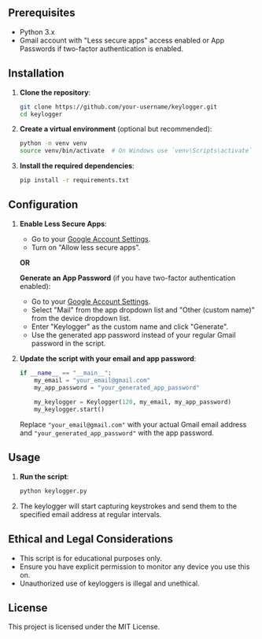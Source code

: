 

## Prerequisites

- Python 3.x
- Gmail account with "Less secure apps" access enabled or App Passwords if two-factor authentication is enabled.

## Installation

1. **Clone the repository**:

    ```bash
    git clone https://github.com/your-username/keylogger.git
    cd keylogger
    ```

2. **Create a virtual environment** (optional but recommended):

    ```bash
    python -m venv venv
    source venv/bin/activate  # On Windows use `venv\Scripts\activate`
    ```

3. **Install the required dependencies**:

    ```bash
    pip install -r requirements.txt
    ```

## Configuration

1. **Enable Less Secure Apps**:
   - Go to your [Google Account Settings](https://myaccount.google.com/lesssecureapps).
   - Turn on "Allow less secure apps".

   **OR**

   **Generate an App Password** (if you have two-factor authentication enabled):
   - Go to your [Google Account Settings](https://myaccount.google.com/apppasswords).
   - Select "Mail" from the app dropdown list and "Other (custom name)" from the device dropdown list.
   - Enter "Keylogger" as the custom name and click "Generate".
   - Use the generated app password instead of your regular Gmail password in the script.

2. **Update the script with your email and app password**:

    ```python
    if __name__ == "__main__":
        my_email = "your_email@gmail.com"
        my_app_password = "your_generated_app_password"
        
        my_keylogger = Keylogger(120, my_email, my_app_password)
        my_keylogger.start()
    ```

    Replace `"your_email@gmail.com"` with your actual Gmail email address and `"your_generated_app_password"` with the app password.

## Usage

1. **Run the script**:

    ```bash
    python keylogger.py
    ```

2. The keylogger will start capturing keystrokes and send them to the specified email address at regular intervals.

## Ethical and Legal Considerations

- This script is for educational purposes only.
- Ensure you have explicit permission to monitor any device you use this on.
- Unauthorized use of keyloggers is illegal and unethical.

## License

This project is licensed under the MIT License.
